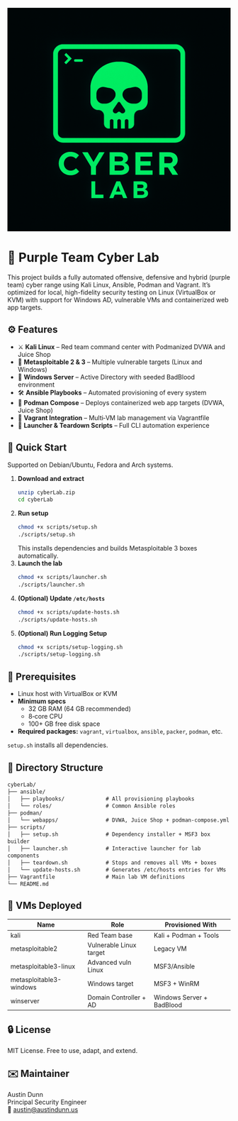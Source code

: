 ![Cyber Lab Logo](logo/cyberLab.png)

# 🐉 Purple Team Cyber Lab

This project builds a fully automated offensive, defensive and hybrid (purple team) cyber range using Kali Linux, Ansible, Podman and Vagrant. It’s optimized for local, high-fidelity security testing on Linux (VirtualBox or KVM) with support for Windows AD, vulnerable VMs and containerized web app targets.

## ⚙️ Features

- ⚔️ **Kali Linux** – Red team command center with Podmanized DVWA and Juice Shop
- 🎯 **Metasploitable 2 & 3** – Multiple vulnerable targets (Linux and Windows)
- 🧠 **Windows Server** – Active Directory with seeded BadBlood environment
- 🛠️ **Ansible Playbooks** – Automated provisioning of every system
- 🧱 **Podman Compose** – Deploys containerized web app targets (DVWA, Juice Shop)
- 📜 **Vagrant Integration** – Multi‑VM lab management via Vagrantfile
- 🧰 **Launcher & Teardown Scripts** – Full CLI automation experience

## 🚀 Quick Start

Supported on Debian/Ubuntu, Fedora and Arch systems.

1. **Download and extract**
   ```bash
   unzip cyberLab.zip
   cd cyberLab
   ```
2. **Run setup**
   ```bash
   chmod +x scripts/setup.sh
   ./scripts/setup.sh
   ```
   This installs dependencies and builds Metasploitable 3 boxes automatically.
3. **Launch the lab**
   ```bash
   chmod +x scripts/launcher.sh
   ./scripts/launcher.sh
   ```
4. **(Optional) Update `/etc/hosts`**
   ```bash
   chmod +x scripts/update-hosts.sh
   ./scripts/update-hosts.sh
   ```
5. **(Optional) Run Logging Setup**
   ```bash
   chmod +x scripts/setup-logging.sh
   ./scripts/setup-logging.sh
   ```

## 🧠 Prerequisites

- Linux host with VirtualBox or KVM
- **Minimum specs**
  - 32 GB RAM (64 GB recommended)
  - 8‑core CPU
  - 100+ GB free disk space
- **Required packages:** `vagrant`, `virtualbox`, `ansible`, `packer`, `podman`, etc.

`setup.sh` installs all dependencies.

## 📁 Directory Structure

```text
cyberLab/
├── ansible/
│   ├── playbooks/             # All provisioning playbooks
│   └── roles/                 # Common Ansible roles
├── podman/
│   └── webapps/               # DVWA, Juice Shop + podman-compose.yml
├── scripts/
│   ├── setup.sh               # Dependency installer + MSF3 box builder
│   ├── launcher.sh            # Interactive launcher for lab components
│   ├── teardown.sh            # Stops and removes all VMs + boxes
│   └── update-hosts.sh        # Generates /etc/hosts entries for VMs
├── Vagrantfile                # Main lab VM definitions
└── README.md
```

## 🧩 VMs Deployed

| Name                    | Role                        | Provisioned With          |
|-------------------------|-----------------------------|---------------------------|
| kali                    | Red Team base               | Kali + Podman + Tools     |
| metasploitable2         | Vulnerable Linux target     | Legacy VM                 |
| metasploitable3-linux   | Advanced vuln Linux         | MSF3/Ansible              |
| metasploitable3-windows | Windows target              | MSF3 + WinRM              |
| winserver               | Domain Controller + AD      | Windows Server + BadBlood |

## 🔒 License

MIT License. Free to use, adapt, and extend.

## ✉️ Maintainer

Austin Dunn  
Principal Security Engineer  
📧 austin@austindunn.us

